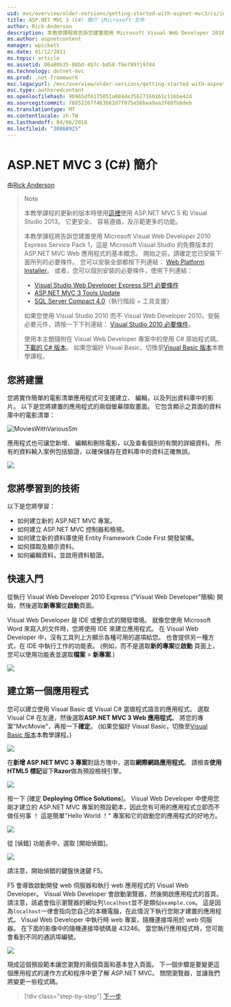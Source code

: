 ```yaml
---
uid: mvc/overview/older-versions/getting-started-with-aspnet-mvc3/cs/intro-to-aspnet-mvc-3
title: ASP.NET MVC 3 (C#) 簡介 |Microsoft 文件
author: Rick-Anderson
description: 本教學課程將告訴您建置使用 Microsoft Visual Web Developer 2010 Express Service Pack 1，也就是 ASP.NET MVC Web 應用程式的基本概念...
ms.author: aspnetcontent
manager: wpickett
ms.date: 01/12/2011
ms.topic: article
ms.assetid: 86a80b35-88bd-4b7c-bd58-f6e7997197d4
ms.technology: dotnet-mvc
ms.prod: .net-framework
msc.legacyurl: /mvc/overview/older-versions/getting-started-with-aspnet-mvc3/cs/intro-to-aspnet-mvc-3
msc.type: authoredcontent
ms.openlocfilehash: 9b965df6175051a084de35627160161c116be42d
ms.sourcegitcommit: f8852267f463b62d7f975e56bea9aa3f68fbbdeb
ms.translationtype: MT
ms.contentlocale: zh-TW
ms.lasthandoff: 04/06/2018
ms.locfileid: "30868925"
---
```

<a name="intro-to-aspnet-mvc-3-c"></a>ASP.NET MVC 3 (C#) 簡介
====================
由[Rick Anderson](https://github.com/Rick-Anderson)

> > [!NOTE]
> > 本教學課程的更新的版本時使用[這裡](../../../getting-started/introduction/getting-started.md)使用 ASP.NET MVC 5 和 Visual Studio 2013。 它更安全、 容易遵循，及示範更多的功能。
> 
> 
> 本教學課程將告訴您建置使用 Microsoft Visual Web Developer 2010 Express Service Pack 1，這是 Microsoft Visual Studio 的免費版本的 ASP.NET MVC Web 應用程式的基本概念。 開始之前，請確定您已安裝下面所列的必要條件。 您可以安裝全部都按下列連結： [Web Platform Installer](https://www.microsoft.com/web/gallery/install.aspx?appid=VWD2010SP1Pack)。 或者，您可以個別安裝的必要條件，使用下列連結：
> 
> - [Visual Studio Web Developer Express SP1 必要條件](https://www.microsoft.com/web/gallery/install.aspx?appid=VWD2010SP1Pack)
> - [ASP.NET MVC 3 Tools Update](https://www.microsoft.com/web/gallery/install.aspx?appsxml=&amp;appid=MVC3)
> - [SQL Server Compact 4.0](https://www.microsoft.com/web/gallery/install.aspx?appid=SQLCE;SQLCEVSTools_4_0)（執行階段 + 工具支援）
> 
> 如果您使用 Visual Studio 2010 而不 Visual Web Developer 2010，安裝必要元件，請按一下下列連結： [Visual Studio 2010 必要條件](https://www.microsoft.com/web/gallery/install.aspx?appsxml=&amp;appid=VS2010SP1Pack)。
> 
> 使用本主題隨附在 Visual Web Developer 專案中的使用 C# 原始程式碼。 [下載的 C# 版本](https://code.msdn.microsoft.com/Introduction-to-MVC-3-10d1b098)。 如果您偏好 Visual Basic，切換至[Visual Basic 版本](../vb/intro-to-aspnet-mvc-3.md)本教學課程。


## <a name="what-youll-build"></a>您將建置

您將實作簡單的電影清單應用程式可支援建立、 編輯，以及列出資料庫中的影片。 以下是您將建置的應用程式的兩個螢幕擷取畫面。 它包含顯示之頁面的資料庫中的電影清單：

![MoviesWithVariousSm](intro-to-aspnet-mvc-3/_static/image1.png)

應用程式也可讓您新增、 編輯和刪除電影，以及查看個別的有關的詳細資料。 所有的資料輸入案例包括驗證，以確保儲存在資料庫中的資料正確無誤。

![](intro-to-aspnet-mvc-3/_static/image2.png)

## <a name="skills-youll-learn"></a>您將學習到的技術

以下是您將學習：

- 如何建立新的 ASP.NET MVC 專案。
- 如何建立 ASP.NET MVC 控制器和檢視。
- 如何建立新的資料庫使用 Entity Framework Code First 開發架構。
- 如何擷取及顯示資料。
- 如何編輯資料，並啟用資料驗證。

## <a name="getting-started"></a>快速入門

從執行 Visual Web Developer 2010 Express ("Visual Web Developer"簡稱) 開始，然後選取**新專案**從**啟動**頁面。

Visual Web Developer 是 IDE 或整合式的開發環境。 就像您使用 Microsoft Word 來寫入的文件時，您將使用 IDE 來建立應用程式。 在 Visual Web Developer 中，沒有工具列上方顯示各種可用的選項給您。 也會提供另一種方式，在 IDE 中執行工作的功能表。 (例如，而不是選取**新的專案**從**啟動** 頁面上，您可以使用功能表並選取**檔案** &gt; **新專案**.)

[![](intro-to-aspnet-mvc-3/_static/image4.png)](intro-to-aspnet-mvc-3/_static/image3.png)

## <a name="creating-your-first-application"></a>建立第一個應用程式

您可以建立使用 Visual Basic 或 Visual C# 當做程式語言的應用程式。 選取 Visual C# 在左邊，然後選取**ASP.NET MVC 3 Web 應用程式**。 將您的專案"MvcMovie"，再按一下**確定**。 (如果您偏好 Visual Basic，切換至[Visual Basic 版本](../vb/intro-to-aspnet-mvc-3.md)本教學課程。)

![](intro-to-aspnet-mvc-3/_static/image5.png)

在**新增 ASP.NET MVC 3 專案**對話方塊中，選取**網際網路應用程式**。 請檢查**使用 HTML5 標記**留下**Razor**做為預設檢視引擎。

![](intro-to-aspnet-mvc-3/_static/image6.png)

按一下 [確定 **Deploying Office Solutions**]。 Visual Web Developer 中使用您剛才建立的 ASP.NET MVC 專案的預設範本，因此您有可用的應用程式立即而不做任何事 ！ 這是簡單"Hello World ！" 專案和它的啟動您的應用程式的好地方。

[![](intro-to-aspnet-mvc-3/_static/image8.png)](intro-to-aspnet-mvc-3/_static/image7.png)

從 [偵錯] 功能表中，選取 [開始偵錯]。

![](intro-to-aspnet-mvc-3/_static/image9.png)

請注意，開始偵錯的鍵盤快速鍵 F5。

F5 會導致啟動開發 web 伺服器和執行 web 應用程式的 Visual Web Developer。 Visual Web Developer 會啟動瀏覽器，然後開啟應用程式的首頁。 請注意，該處會指示瀏覽器的網址列`localhost`並不是類似`example.com`。 這是因為`localhost`一律會指向您自己的本機電腦，在此情況下執行您剛才建置的應用程式。 Visual Web Developer 中執行時 web 專案，隨機連接埠用於 web 伺服器。 在下面的影像中的隨機連接埠號碼是 43246。 當您執行應用程式時，您可能會看到不同的通訊埠編號。

![](intro-to-aspnet-mvc-3/_static/image10.png)

現成這個預設範本讓您瀏覽的兩個頁面和基本登入頁面。 下一個步驟是要變更這個應用程式的運作方式和程序中更了解 ASP.NET MVC。 關閉瀏覽器，並讓我們將變更一些程式碼。

> [!div class="step-by-step"]
> [下一步](adding-a-controller.md)
